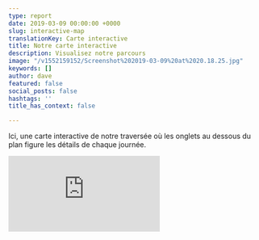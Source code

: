 ```yaml
---
type: report
date: 2019-03-09 00:00:00 +0000
slug: interactive-map
translationKey: Carte interactive
title: Notre carte interactive
description: Visualisez notre parcours
image: "/v1552159152/Screenshot%202019-03-09%20at%2020.18.25.jpg"
keywords: []
author: dave
featured: false
social_posts: false
hashtags: ''
title_has_context: false

---
```

Ici, une carte interactive de notre traversée où les onglets au dessous du plan figure les détails de chaque journée. 

<iframe class="youtube" src="https://ridewithgps.com/embeds?type=event&defaultShowAll=true&overlay=terrain&eventId=76769&title=Great%20Himalaya%20Trail&metricUnits=true&sampleGraph=true&hideFullLink=1" style="border: none;" scrolling="no"></iframe>
